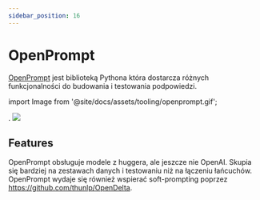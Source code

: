```yaml
---
sidebar_position: 16
---
```


# OpenPrompt

[OpenPrompt](https://thunlp.github.io/OpenPrompt/index.html) jest biblioteką Pythona
która dostarcza różnych funkcjonalności do budowania i testowania podpowiedzi.

import Image from '@site/docs/assets/tooling/openprompt.gif';

<div style={{textAlign: 'center'}}>.
  <img src={Image} style={{width: "750px"}} />
</div>

## Features

OpenPrompt obsługuje modele z huggera, ale jeszcze nie OpenAI. Skupia się bardziej
na zestawach danych i testowaniu niż na łączeniu łańcuchów. OpenPrompt wydaje się również wspierać
soft-prompting poprzez https://github.com/thunlp/OpenDelta.


